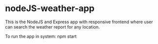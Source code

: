 # nodeJS-weather-app
This is the NodeJS and Express app with responsive frontend where user can search the weather report for any location.

To run the app in system: 
npm start

